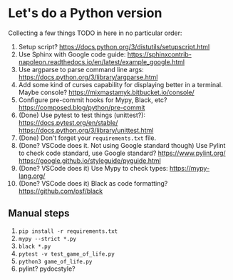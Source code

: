 # Let's do a Python version

Collecting a few things TODO in here in no particular order:
1. Setup script? https://docs.python.org/3/distutils/setupscript.html
1. Use Sphinx with Google code guide: https://sphinxcontrib-napoleon.readthedocs.io/en/latest/example_google.html
1. Use argparse to parse command line args: https://docs.python.org/3/library/argparse.html
1. Add some kind of curses capability for displaying better in a terminal. Maybe console? https://mixmastamyk.bitbucket.io/console/
1. Configure pre-commit hooks for Mypy, Black, etc? https://composed.blog/python/pre-commit
1. (Done) Use pytest to test things (unittest?): https://docs.pytest.org/en/stable/ https://docs.python.org/3/library/unittest.html
1. (Done) Don't forget your `requirements.txt` file.
1. (Done? VSCode does it. Not using Google standard though) Use Pylint to check code standard, use Google standard? https://www.pylint.org/ https://google.github.io/styleguide/pyguide.html
1. (Done? VSCode does it) Use Mypy to check types: https://mypy-lang.org/
1. (Done? VSCode does it) Black as code formatting? https://github.com/psf/black


## Manual steps
1. `pip install -r requirements.txt`
1. `mypy --strict *.py`
1. `black *.py`
1. `pytest -v test_game_of_life.py`
1. `python3 game_of_life.py`
1. pylint? pydocstyle?
